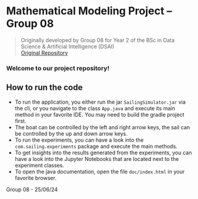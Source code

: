 # Mathematical Modeling Project – Group 08

> Originally developed by Group 08 for Year 2 of the BSc in Data Science & Artificial Intelligence (DSAI)  
> [Original Repository](https://github.com/SirLeoIV/Group08_MM)

### Welcome to our project repository!

## How to run the code
* To run the application, you either run the jar ``SailingSimulator.jar`` via the cli, or you navigate to the class ``App.java`` and execute its main method in your favorite IDE. You may need to build the gradle project first.
* The boat can be controlled by the left and right arrow keys, the sail can be controlled by the up and down arrow keys.
* To run the experiments, you can have a look into the ``com.sailing.experiments`` package and execute the main methods.
* To get insights into the results generated from the experiments, you can have a look into the Jupyter Notebooks that are located next to the experiment classes. 
* To open the java documentation, open the file ``doc/index.html`` in your favorite browser.

Group 08 - 25/06/24

